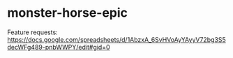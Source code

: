 monster-horse-epic
==================

Feature requests: https://docs.google.com/spreadsheets/d/1AbzxA_6SvHVoAyYAyyV72bg3S5decWFg489-pnbWWPY/edit#gid=0
